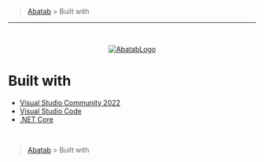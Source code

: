 > [Abatab][AbatabCurrentBranchUrl] > Built with

***

<br>
<div align="center">

  [![AbatabLogo][AbatabLogo]][AbatabCurrentBranchUrl]

</div>

# Built with

* [Visual Studio Community 2022][VS22Url]
* [Visual Studio Code][VSCodeUrl]
* [.NET Core][DotNetCoreUrl]

<br>

> [Abatab][AbatabCurrentBranchUrl] > Built with

<!-- REFERENCE LINKS -->
[AbatabCurrentBranchUrl]: ../../../README.md
[AbatabLogo]: ../../Logos/RepositoryLogo.png
[AbatabRepositoryUrl]: https://github.com/spectrum-health-systems/Abatab
[VS22Url]: https://visualstudio.microsoft.com/vs/
[VSCodeUrl]: https://code.visualstudio.com/?wt.mc_id=DX_841432
[DotNetCoreUrl]: https://dotnet.microsoft.com/download/dotnet-framework
